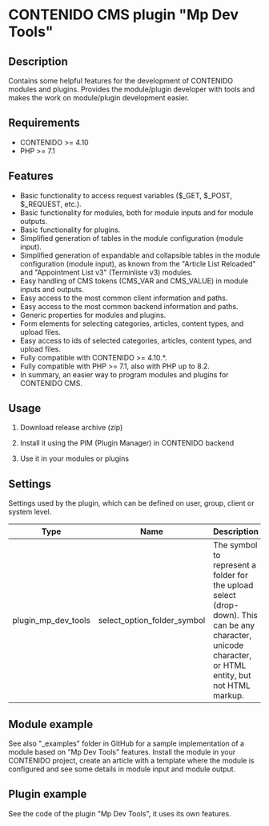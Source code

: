 # CONTENIDO CMS plugin "Mp Dev Tools"

## Description

Contains some helpful features for the development of CONTENIDO modules and plugins.
Provides the module/plugin developer with tools and makes the work on module/plugin development easier.

## Requirements

- CONTENIDO >= 4.10
- PHP >= 7.1

## Features

- Basic functionality to access request variables ($_GET, $_POST, $_REQUEST, etc.).
- Basic functionality for modules, both for module inputs and for module outputs.
- Basic functionality for plugins.
- Simplified generation of tables in the module configuration (module input).
- Simplified generation of expandable and collapsible tables in the module configuration (module input), as known from the "Article List Reloaded" and "Appointment List v3" (Terminliste v3) modules.
- Easy handling of CMS tokens (CMS_VAR and CMS_VALUE) in module inputs and outputs.
- Easy access to the most common client information and paths.
- Easy access to the most common backend information and paths.
- Generic properties for modules and plugins.
- Form elements for selecting categories, articles, content types, and upload files.
- Easy access to ids of selected categories, articles, content types, and upload files.
- Fully compatible with CONTENIDO >= 4.10.*.
- Fully compatible with PHP >= 7.1, also with PHP up to 8.2.
- In summary, an easier way to program modules and plugins for CONTENIDO CMS.

## Usage

1. Download release archive (zip)

2. Install it using the PIM (Plugin Manager) in CONTENIDO backend

3. Use it in your modules or plugins

## Settings

Settings used by the plugin, which can be defined on user, group, client or system level.

|Type|Name|Description| Default                             |
|----|----|-----------|-------------------------------------|
|plugin_mp_dev_tools|select_option_folder_symbol|The symbol to represent a folder for the upload select (drop-down). This can be any character, unicode character, or HTML entity, but not HTML markup. | "\&#128193;" HTML entity for folder |


## Module example

See also "_examples" folder in GitHub for a sample implementation of a module based on "Mp Dev Tools" features.
Install the module in your CONTENIDO project, create an article with a template where the module is configured and see some details in module input and module output.

## Plugin example

See the code of the plugin "Mp Dev Tools", it uses its own features.